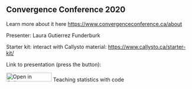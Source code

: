 ## Convergence Conference 2020

Learn more about it here https://www.convergenceconference.ca/about

Presenter: Laura Gutierrez Funderburk

Starter kit: interact with Callysto material: https://www.callysto.ca/starter-kit/ 

Link to presentation (press the button):

<a href="https://tinyurl.com/y4knhbjq" target="_blank"><img src="https://raw.githubusercontent.com/callysto/curriculum-notebooks/master/open-in-callysto-button.svg?sanitize=true" width="123" height="24" alt="Open in Callysto"/></a> Teaching statistics with code
